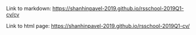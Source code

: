 Link to markdown: https://shanhinpavel-2019.github.io/rsschool-2019Q1-cv/cv

Link to html page: https://shanhinpavel-2019.github.io/rsschool-2019Q1-cv/
